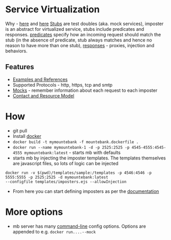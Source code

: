 # Service Virtualization
Why - [here](https://seleniumframework.wordpress.com/2015/12/31/open-source-service-virtualization/) and [here](https://www.thoughtworks.com/radar/tools/mountebank)
[Stubs](http://www.mbtest.org/docs/api/stubs) are test doubles (aka. mock services), 
imposter is an abstract for virtualized service, stubs include predicates and responses.
[predicates](http://www.mbtest.org/docs/api/predicates) specify
how an incoming request should match the stub (in the absence of predicate, stub always matches and hence no reason to have more than one stub),
[responses](http://www.mbtest.org/docs/api/stubs) - proxies, injection and behaviors.  

## Features  
- [Examples and References](http://www.mbtest.org/docs/examples)  
- Supported Protocols - http, https, tcp and smtp
- [Mocks](http://www.mbtest.org/docs/api/mocks) - remember information about each request to each imposter
- [Contact and Resource Model](http://www.mbtest.org/docs/api/contracts)


# How

- git pull 
- Install [docker](https://docs.docker.com/engine/installation/)
- `docker build -t mymountebank -f mountebank.dockerfile .`
- `docker run --name mymountebank-1 -d -p 2525:2525 -p 4545-4555:4545-4555 mymountebank:latest` - starts mb with defaults
- starts mb by injecting the imposter templates. The templates themselves are javascript files, so lots of logic can be injected
```
docker run -v $(pwd)/templates/sample:/templates -p 4546:4546 -p 5555:5555 -p 2525:2525 -d mymountebank:latest 
--configfile templates/imposters.ejs --allowInjection
```
- From here you can start defining imposters as per the [documentation](http://www.mbtest.org/docs/api/stubs)

# More options
- mb server has many [command-line](http://www.mbtest.org/docs/commandLine) config options. Options are appended to e.g. `docker run....--mock`

